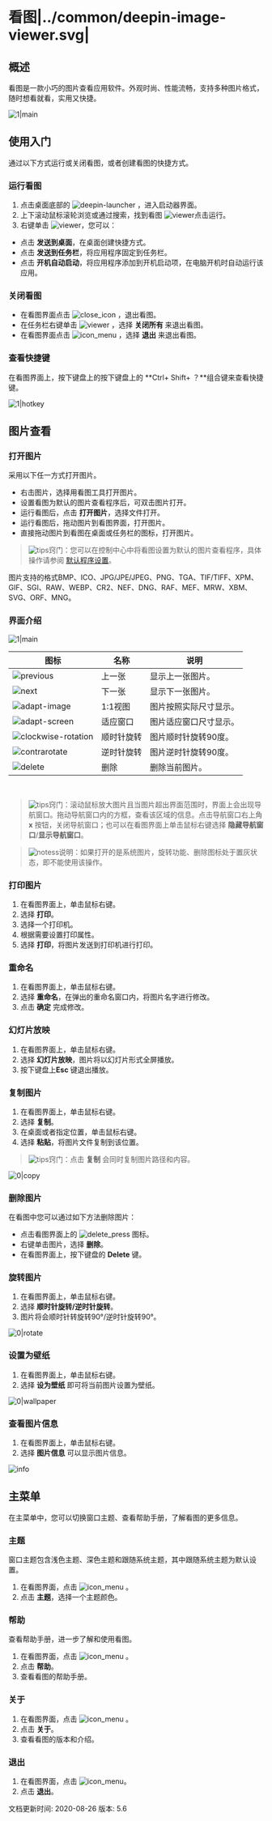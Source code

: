 # 看图|../common/deepin-image-viewer.svg|

## 概述


看图是一款小巧的图片查看应用软件。外观时尚、性能流畅，支持多种图片格式，随时想看就看，实用又快捷。

![1|main](jpg/main.png)

## 使用入门

通过以下方式运行或关闭看图，或者创建看图的快捷方式。

### 运行看图

1. 点击桌面底部的 ![deepin-launcher](icon/deepin-launcher.svg) ，进入启动器界面。
2. 上下滚动鼠标滚轮浏览或通过搜索，找到看图 ![viewer](icon/deepin-image-viewer.svg)点击运行。
3. 右键单击 ![viewer](icon/deepin-image-viewer.svg)，您可以：
 - 点击 **发送到桌面**，在桌面创建快捷方式。
 - 点击 **发送到任务栏**，将应用程序固定到任务栏。
 - 点击 **开机自动启动**，将应用程序添加到开机启动项，在电脑开机时自动运行该应用。


### 关闭看图

- 在看图界面点击  ![close_icon](icon/close_icon.svg) ，退出看图。
- 在任务栏右键单击 ![viewer](icon/deepin-image-viewer.svg) ，选择 **关闭所有** 来退出看图。
- 在看图界面点击 ![icon_menu](icon/icon_menu.svg) ，选择 **退出** 来退出看图。

### 查看快捷键

在看图界面上，按下键盘上的按下键盘上的 **Ctrl+ Shift+ ？**组合键来查看快捷键。

![1|hotkey](jpg/hotkey.png)

## 图片查看

### 打开图片
采用以下任一方式打开图片。
- 右击图片，选择用看图工具打开图片。
- 设置看图为默认的图片查看程序后，可双击图片打开。
- 运行看图后，点击 **打开图片**，选择文件打开。
- 运行看图后，拖动图片到看图界面，打开图片。
- 直接拖动图片到看图在桌面或任务栏的图标，打开图片。

> ![tips](icon/tips.svg)窍门：您可以在控制中心中将看图设置为默认的图片查看程序，具体操作请参阅 [默认程序设置](dman:///dde#默认程序设置)。

图片支持的格式BMP、ICO、JPG/JPE/JPEG、PNG、TGA、TIF/TIFF、XPM、GIF、SGI、RAW、WEBP、CR2、NEF、DNG、RAF、MEF、MRW、XBM、SVG、ORF、MNG。

### 界面介绍

![1|main](jpg/main.png)

| 图标                                               | 名称       | 说明                   |
| -------------------------------------------------- | ---------- | ---------------------- |
| ![previous](icon/previous.svg)                     | 上一张     | 显示上一张图片。       |
| ![next](icon/next.svg)                             | 下一张     | 显示下一张图片。       |
| ![adapt-image](icon/adapt-image.svg)               | 1:1视图    | 图片按照实际尺寸显示。 |
| ![adapt-screen](icon/adapt-screen.svg)             | 适应窗口   | 图片适应窗口尺寸显示。 |
| ![clockwise-rotation](icon/clockwise-rotation.svg) | 顺时针旋转 | 图片顺时针旋转90度。   |
| ![contrarotate](icon/contrarotate.svg)             | 逆时针旋转 | 图片逆时针旋转90度。   |
| ![delete](icon/delete.svg)                         | 删除       | 删除当前图片。         |

&nbsp;&nbsp;&nbsp;&nbsp;&nbsp;&nbsp;&nbsp;&nbsp;&nbsp;&nbsp;&nbsp;&nbsp;&nbsp;
> ![tips](icon/tips.svg)窍门：滚动鼠标放大图片且当图片超出界面范围时，界面上会出现导航窗口。拖动导航窗口内的方框，查看该区域的信息。点击导航窗口右上角 **x** 按钮，关闭导航窗口；也可以在看图界面上单击鼠标右键选择 **隐藏导航窗口**/**显示导航窗口**。

> ![notess](icon/notes.svg)说明：如果打开的是系统图片，旋转功能、删除图标处于置灰状态，即不能使用该操作。



### 打印图片

1. 在看图界面上，单击鼠标右键。
2. 选择 **打印**。
3. 选择一个打印机。
4. 根据需要设置打印属性。
5. 选择 **打印**，将图片发送到打印机进行打印。

   

### 重命名

1. 在看图界面上，单击鼠标右键。
2. 选择 **重命名**，在弹出的重命名窗口内，将图片名字进行修改。
3. 点击 **确定** 完成修改。


### 幻灯片放映

1. 在看图界面上，单击鼠标右键。
2. 选择 **幻灯片放映**，图片将以幻灯片形式全屏播放。
4. 按下键盘上**Esc** 键退出播放。


### 复制图片

1. 在看图界面上，单击鼠标右键。
2. 选择 **复制**。
3. 在桌面或者指定位置，单击鼠标右键。
4. 选择 **粘贴**，将图片文件复制到该位置。

> ![tips](icon/tips.svg)窍门：点击 **复制** 会同时复制图片路径和内容。

![0|copy](jpg/copy.png)

### 删除图片

在看图中您可以通过如下方法删除图片：

- 点击看图界面上的 ![delete_press](icon/delete.svg)  图标。
- 右键单击图片，选择 **删除**。
- 在看图界面上，按下键盘的 **Delete** 键。

### 旋转图片

1. 在看图界面上，单击鼠标右键。
2. 选择 **顺时针旋转/逆时针旋转**。
3. 图片将会顺时针转旋转90°/逆时针旋转90°。

![0|rotate](jpg/rotate.png)


### 设置为壁纸

1. 在看图界面上，单击鼠标右键。
2. 选择 **设为壁纸** 即可将当前图片设置为壁纸。

![0|wallpaper](jpg/wallpaper.png)


### 查看图片信息

1. 在看图界面上，单击鼠标右键。
2. 选择 **图片信息** 可以显示图片信息。

![info](jpg/info.png)

## 主菜单

在主菜单中，您可以切换窗口主题、查看帮助手册，了解看图的更多信息。

### 主题

窗口主题包含浅色主题、深色主题和跟随系统主题，其中跟随系统主题为默认设置。

1. 在看图界面，点击  ![icon_menu](icon/icon_menu.svg) 。
2. 点击 **主题**，选择一个主题颜色。

### 帮助

查看帮助手册，进一步了解和使用看图。

1. 在看图界面，点击  ![icon_menu](icon/icon_menu.svg) 。
2. 点击 **帮助**。
3. 查看看图的帮助手册。

### 关于

1. 在看图界面，点击  ![icon_menu](icon/icon_menu.svg) 。
2. 点击 **关于**。
3. 查看看图的版本和介绍。

### 退出

1. 在看图界面，点击 ![icon_menu](icon/icon_menu.svg)。
2. 点击 **退出**。   

<div class="version-info"><span>文档更新时间: 2020-08-26</span><span> 版本: 5.6</span></div>
